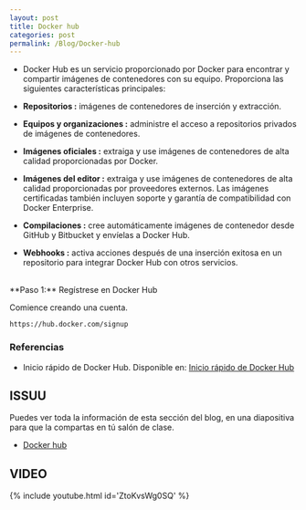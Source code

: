 ```yaml
---
layout: post
title: Docker hub
categories: post
permalink: /Blog/Docker-hub
---
```

* Docker Hub es un servicio proporcionado por Docker para encontrar y compartir imágenes de contenedores con su equipo. Proporciona las siguientes características principales:

* **Repositorios :** imágenes de contenedores de inserción y extracción.

* **Equipos y organizaciones :** administre el acceso a repositorios privados de imágenes de contenedores.

* **Imágenes oficiales :** extraiga y use imágenes de contenedores de alta calidad proporcionadas por Docker.

* **Imágenes del editor :** extraiga y use imágenes de contenedores de alta calidad proporcionadas por proveedores externos. Las imágenes certificadas también incluyen soporte y garantía de compatibilidad con Docker Enterprise.

* **Compilaciones :** cree automáticamente imágenes de contenedor desde GitHub y Bitbucket y envíelas a Docker Hub.

* **Webhooks :** activa acciones después de una inserción exitosa en un repositorio para integrar Docker Hub con otros servicios.

<br>
**Paso 1:** Regístrese en Docker Hub

Comience creando una cuenta.

```
https://hub.docker.com/signup
```

### Referencias

* Inicio rápido de Docker Hub. Disponible en: [Inicio rápido de Docker Hub](https://docs.docker.com/docker-hub/)

## ISSUU

Puedes ver toda la información de esta sección del blog, en una diapositiva para que la compartas en tú salón de clase.

* [Docker hub](https://issuu.com/johanse/docs/seccion-7-docker-hub.pptx)

## VIDEO

{% include youtube.html id='ZtoKvsWg0SQ' %}

<br>
